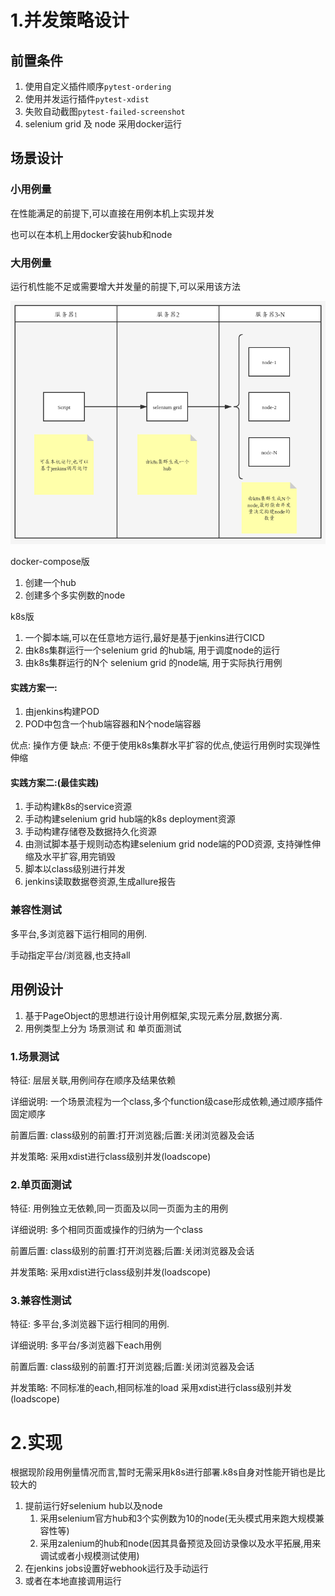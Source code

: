 # 1.并发策略设计
## 前置条件
1. 使用自定义插件顺序`pytest-ordering`
2. 使用并发运行插件`pytest-xdist`
3. 失败自动截图`pytest-failed-screenshot`
4. selenium grid 及 node 采用docker运行

## 场景设计

### 小用例量
在性能满足的前提下,可以直接在用例本机上实现并发

也可以在本机上用docker安装hub和node

### 大用例量
运行机性能不足或需要增大并发量的前提下,可以采用该方法

![](./images/并发方案.png)

docker-compose版
1. 创建一个hub
2. 创建多个多实例数的node



k8s版
1. 一个脚本端,可以在任意地方运行,最好是基于jenkins进行CICD
2. 由k8s集群运行一个selenium grid 的hub端, 用于调度node的运行
3. 由k8s集群运行的N个 selenium grid 的node端, 用于实际执行用例

#### 实践方案一:
1. 由jenkins构建POD
2. POD中包含一个hub端容器和N个node端容器

优点: 操作方便
缺点: 不便于使用k8s集群水平扩容的优点,使运行用例时实现弹性伸缩

#### 实践方案二:(最佳实践)
1. 手动构建k8s的service资源
2. 手动构建selenium grid hub端的k8s deployment资源
3. 手动构建存储卷及数据持久化资源
4. 由测试脚本基于规则动态构建selenium grid node端的POD资源, 支持弹性伸缩及水平扩容,用完销毁
5. 脚本以class级别进行并发
6. jenkins读取数据卷资源,生成allure报告

### 兼容性测试
多平台,多浏览器下运行相同的用例.

手动指定平台/浏览器,也支持all
## 用例设计
1. 基于PageObject的思想进行设计用例框架,实现元素分层,数据分离.
2. 用例类型上分为 场景测试 和 单页面测试

### 1.场景测试
特征: 层层关联,用例间存在顺序及结果依赖

详细说明: 一个场景流程为一个class,多个function级case形成依赖,通过顺序插件固定顺序

前置后置: class级别的前置:打开浏览器;后置:关闭浏览器及会话

并发策略: 采用xdist进行class级别并发(loadscope)

### 2.单页面测试
特征: 用例独立无依赖,同一页面及以同一页面为主的用例

详细说明: 多个相同页面或操作的归纳为一个class

前置后置: class级别的前置:打开浏览器;后置:关闭浏览器及会话

并发策略: 采用xdist进行class级别并发(loadscope)

### 3.兼容性测试
特征: 多平台,多浏览器下运行相同的用例.

详细说明: 多平台/多浏览器下each用例

前置后置: class级别的前置:打开浏览器;后置:关闭浏览器及会话

并发策略: 不同标准的each,相同标准的load 采用xdist进行class级别并发(loadscope)
# 2.实现
根据现阶段用例量情况而言,暂时无需采用k8s进行部署.k8s自身对性能开销也是比较大的

1. 提前运行好selenium hub以及node
    1. 采用selenium官方hub和3个实例数为10的node(无头模式用来跑大规模兼容性等)
    2. 采用zalenium的hub和node(因其具备预览及回访录像以及水平拓展,用来调试或者小规模测试使用)
2. 在jenkins jobs设置好webhook运行及手动运行
3. 或者在本地直接调用运行